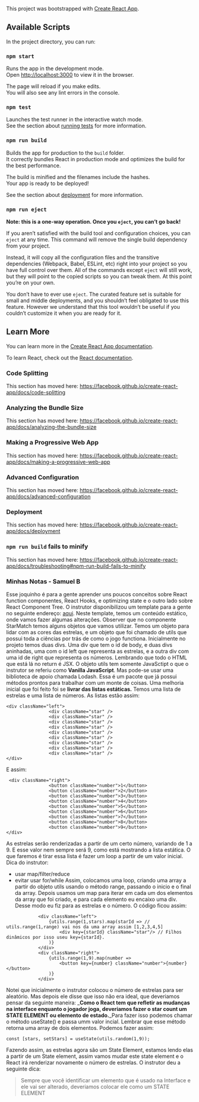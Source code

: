 This project was bootstrapped with [Create React App](https://github.com/facebook/create-react-app).

## Available Scripts

In the project directory, you can run:

### `npm start`

Runs the app in the development mode.<br>
Open [http://localhost:3000](http://localhost:3000) to view it in the browser.

The page will reload if you make edits.<br>
You will also see any lint errors in the console.

### `npm test`

Launches the test runner in the interactive watch mode.<br>
See the section about [running tests](https://facebook.github.io/create-react-app/docs/running-tests) for more information.

### `npm run build`

Builds the app for production to the `build` folder.<br>
It correctly bundles React in production mode and optimizes the build for the best performance.

The build is minified and the filenames include the hashes.<br>
Your app is ready to be deployed!

See the section about [deployment](https://facebook.github.io/create-react-app/docs/deployment) for more information.

### `npm run eject`

**Note: this is a one-way operation. Once you `eject`, you can’t go back!**

If you aren’t satisfied with the build tool and configuration choices, you can `eject` at any time. This command will remove the single build dependency from your project.

Instead, it will copy all the configuration files and the transitive dependencies (Webpack, Babel, ESLint, etc) right into your project so you have full control over them. All of the commands except `eject` will still work, but they will point to the copied scripts so you can tweak them. At this point you’re on your own.

You don’t have to ever use `eject`. The curated feature set is suitable for small and middle deployments, and you shouldn’t feel obligated to use this feature. However we understand that this tool wouldn’t be useful if you couldn’t customize it when you are ready for it.

## Learn More

You can learn more in the [Create React App documentation](https://facebook.github.io/create-react-app/docs/getting-started).

To learn React, check out the [React documentation](https://reactjs.org/).

### Code Splitting

This section has moved here: https://facebook.github.io/create-react-app/docs/code-splitting

### Analyzing the Bundle Size

This section has moved here: https://facebook.github.io/create-react-app/docs/analyzing-the-bundle-size

### Making a Progressive Web App

This section has moved here: https://facebook.github.io/create-react-app/docs/making-a-progressive-web-app

### Advanced Configuration

This section has moved here: https://facebook.github.io/create-react-app/docs/advanced-configuration

### Deployment

This section has moved here: https://facebook.github.io/create-react-app/docs/deployment

### `npm run build` fails to minify

This section has moved here: https://facebook.github.io/create-react-app/docs/troubleshooting#npm-run-build-fails-to-minify

### Minhas Notas - Samuel B
Esse joquinho é para a gente aprender uns poucos conceitos sobre React function componentes, React Hooks, e optimizing state
e o outro lado sobre React Component Tree. O instrutor disponibilizou um template para a gente no seguinte endereço:
[aqui](jsdrops.com/rgs3.1). Neste template, temos um conteúdo estático, onde vamos fazer algumas alterações. Observer que 
no componente StarMatch temos alguns objetos que vamos utilizar. Temos um objeto para lidar com as cores das estrelas, e 
um objeto que foi chamado de utils que possui toda a ciências por trás de como o jogo functiona. Inicialmente no projeto
temos duas divs. Uma div que tem o id de body, e duas divs aninhadas, uma com o id left que representa as estrelas, e a outra 
div com uma id de right que representa os números. Lembrando que todo o HTML que está lá no return é JSX. 
O objeto utils tem somente JavaSctipt o que o instrutor se referiu como **Vanilla JavaScript**. Mas pode-se usar 
uma biblioteca de apoio chamada Lodash. Essa é um pacote que já possui métodos prontos para trabalhar com um monte de coisas. 
Uma melhoria inicial que foi feito foi se **livrar das listas estáticas.** Temos uma lista de estrelas e uma lista de números. 
As listas estão assim:
```
<div className="left">
                <div className="star" />
                <div className="star" />
                <div className="star" />
                <div className="star" />
                <div className="star" />
                <div className="star" />
                <div className="star" />
                <div className="star" />
                <div className="star" />
</div>
```
E assim:
```
 <div className="right">
                <button className="number">1</button>
                <button className="number">2</button>
                <button className="number">3</button>
                <button className="number">4</button>
                <button className="number">5</button>
                <button className="number">6</button>
                <button className="number">7</button>
                <button className="number">8</button>
                <button className="number">9</button>
</div>
```
As estrelas serão renderizadas a partir de um certo número, variando de 1 a 9. E esse valor nem sempre será 9, como está mostrando a lista estática. 
O que faremos é tirar essa lista é fazer um loop a partir de um valor inicial. Dica do instrutor:
-   usar map/filter/reduce
-   evitar usar for/while
Assim, colocamos uma loop, criando uma array a partir do objeto utils usando o método range, passando o inicio e o final da array.
Depois usamos um map para iterar em cada um dos elementos da array que foi criado, e para cada elemento eu encaixo uma 
div. Desse modo eu fiz para as estrelas e o número. O código ficou assim:
```
            <div className="left">
                {utils.range(1,stars).map(starId => // utils.range(1,range) vai nos da uma array assim [1,2,3,4,5]
                    <div key={starId} className="star"/> // Filhos dinâmicos por isso useu key={starId}.
                )}
            </div>
            <div className="right">
                {utils.range(1,9).map(number =>
                    <button key={number} className="number">{number}</button>
                )}
            </div>
```
Notei que inicialmente o instrutor colocou o número de estrelas para ser aleatório. Mas depois ele disse que isso não era
ideal, que deveriamos pensar da seguinte maneira: _**Como o React tem que refletir as mudanças na interface enquanto o jogador 
joga, deveriamos fazer o star count um STATE ELEMENT ou elemento de estado.**_Para fazer isso podemos chamar o método 
useState() e passa umm valor incial. Lembrar que esse método retorna uma array de dois elementos. Podemos fazer assim:
```
const [stars, setStars] = useState(utils.random(1,9));
```
Fazendo assim, as estrelas agora são um State Element, estamos lendo elas a partir de um State element, assim vamos mudar 
este state element e o React irá renderizar novamente o número de estrelas. O instrutor deu a seguinte dica:
 
>Sempre que você identificar um elemento que é usado na Interface e ele vai ser alterado, deveriamos colocar ele como 
>um STATE ELEMENT

